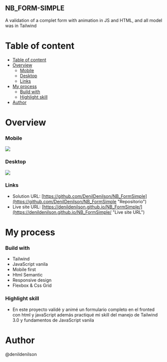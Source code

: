 ## NB_FORM-SIMPLE
A validation of a complet form with animation in JS and HTML, and all model was in Tailwind

# Table of content
- [Table of content](#table-of-content)
- [Overview](#overview)
    - [Mobile](#mobile)
    - [Desktop](#desktop)
    - [Links](#links)
- [My process](#my-process)
    - [Build with](#build-with)
    - [Highlight skill](#highlight-skill)
- [Author](#author)

# Overview
### Mobile
![](https://i.imgur.com/nelWaOJ.png)
### Desktop
![](https://i.imgur.com/NIEZVZW.png)
### Links
- Solution URL: [https://github.com/DenilDenilson/NB_FormSimple](https://github.com/DenilDenilson/NB_FormSimple "Repositorio")
- Live site URL: [https://denildenilson.github.io/NB_FormSimple/](https://denildenilson.github.io/NB_FormSimple/ "Live site URL")


# My process
### Build with
- Tailwind
- JavaScript vanila
- Mobile first
- Html Semantic
- Responsive design
- Flexbox & Css Grid

### Highlight skill
- En este proyecto validé y animé un formulario completo en el fronted con html y javaScript además practiqué mi skill del manejo de Tailwind 3.0 y fundamentos de JavaScript vanila
# Author

@denildenilson
